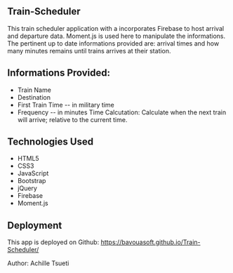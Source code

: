 ## Train-Scheduler

This train scheduler application with a incorporates Firebase to host arrival and departure data.
Moment.js is used here to manipulate the informations. The pertinent up to date informations provided are: arrival times and how many minutes remains until trains arrives at their station.

## Informations Provided:

- Train Name
- Destination
- First Train Time -- in military time
- Frequency -- in minutes
  Time Calcutation:
  Calculate when the next train will arrive; relative to the current time.

## Technologies Used

- HTML5
- CSS3
- JavaScript
- Bootstrap
- jQuery
- Firebase
- Moment.js

## Deployment

This app is deployed on Github: https://bavouasoft.github.io/Train-Scheduler/

Author: Achille Tsueti
